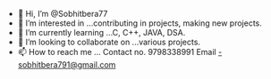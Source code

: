 - 👋 Hi, I’m @Sobhitbera77
- 👀 I’m interested in ...contributing in projects, making new projects. 
- 🌱 I’m currently learning ...C, C++, JAVA, DSA. 
- 💞️ I’m looking to collaborate on ...various projects. 
- 📫 How to reach me ... Contact no. 9798338991
                         Email -sobhitbera791@gmail.com

<!---
Sobhitbera77/Sobhitbera77 is a ✨ special ✨ repository because its `README.md` (this file) appears on your GitHub profile.
You can click the Preview link to take a look at your changes.
--->
